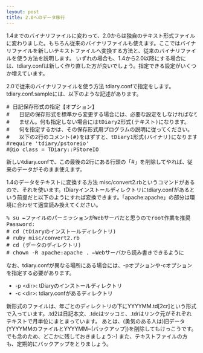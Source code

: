 ```yaml
---
leyout: post
title: 2.0へのデータ移行
---
```

 1.4までのバイナリファイルに変わって、2.0からは独自のテキスト形式ファイルに変わりました。もちろん従来のバイナリファイルも使えます。ここではバイナリファイルを新しいテキストファイルへ変換する方法と、従来のバイナリファイルを使う方法を説明します。
いずれの場合も、1.4から2.0以降にする場合には、tdiary.confは新しく作り直した方が良いでしょう。指定できる設定がいくつか増えています。

2.0で従来のバイナリファイルを使う方法
tdiary.confで指定をします。tdiary.conf.sampleには、以下のような記述があります。

<pre>
# 日記保存形式の指定【オプション】
#   日記の保存形式を標準から変更する場合には、必要な設定をしなければなり
#   ません。何も指定しない場合にはtDiary2形式(テキスト)になります。
#   何を指定するかは、その保存形式用プログラムの説明に従ってください。
#   以下の2行のコメント(#)をはずすと、tDiary1形式(バイナリ)になります。
#require 'tdiary/pstoreio'
#@io_class = TDiary::PStoreIO
</pre>

新しいtdiary.confで、この最後の2行にある行頭の「#」を削除してやれば、従来のデータがそのまま使えます。

1.4のデータをテキストに変換する方法
misc/convert2.rbというコマンドがあるので、それを使います。tDiaryインストールディレクトリにtdiary.confがあるという前提だと以下のようにすれば変換できます。「apache:apache」の部分は環境に合わせて適宜読み換えてください。

<pre>
% su ←ファイルのパーミッションがWebサーバだと思うのでroot作業を推奨
Password:
# cd (tDiaryのインストールディレクトリ)
# ruby misc/convert2.rb
# cd (データのディレクトリ)
# chown -R apache:apache . ←Webサーバから読み書きできるように
</pre>

なお、tdiary.confが異なる場所にある場合には、-pオプションや-cオプションを指定する必要があります。

 * -p &lt;dir&gt;: tDiaryのインストールディレクトリ
 * -c &lt;dir&gt;: tdiary.confがあるディレクトリ

 新形式のファイルは、年ごとのディレクトリの下にYYYYMM.td[2cr]という形式で入っています。.td2は日記本文、.tdcはツッコミ、.tdrはリンク元がそれぞれテキストで月単位にまとまっています。
あとは、(勇気のある人は)旧データ(YYYYMMのファイルとYYYYMM~[バックアップ])を削除してもけっこうです。でも念のため、どこかに残しておきましょう:-) また、テキストファイルの方も、定期的にバックアップをとりましょう。

